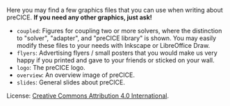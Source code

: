 Here you may find a few graphics files that you can use when writing about preCICE. **If you need any other graphics, just ask!**

* `coupled`: Figures for coupling two or more solvers, where the distinction to "solver", "adapter", and "preCICE library" is shown.
You may easily modify these files to your needs with Inkscape or LibreOffice Draw.
* `flyers`: Advertising flyers / small posters that you would make us very happy if you printed and gave to your friends or sticked on your wall.
* `logo`: The preCICE logo.
* `overview`: An overview image of preCICE.
* `slides`: General slides about preCICE. 

License: [Creative Commons Attribution 4.0 International](http://creativecommons.org/licenses/by/4.0/).
